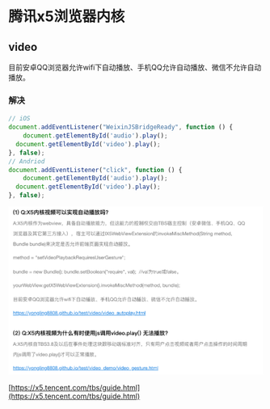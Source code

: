 # 腾讯x5浏览器内核

## video

目前安卓QQ浏览器允许wifi下自动播放、手机QQ允许自动播放、微信不允许自动播放。

### 解决

```jsx
// iOS
document.addEventListener("WeixinJSBridgeReady", function () { 
    document.getElementById('audio').play(); 
  document.getElementById('video').play(); 
}, false);
// Andriod
document.addEventListener("click", function () { 
    document.getElementById('audio').play(); 
  document.getElementById('video').play(); 
}, false);
```

![x5/Untitled.png](.gitbook/assets/untitled%20%283%29.png)

[https://x5.tencent.com/tbs/guide.html](https://x5.tencent.com/tbs/guide.html)

